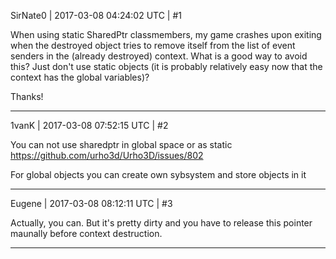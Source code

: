 SirNate0 | 2017-03-08 04:24:02 UTC | #1

When using static SharedPtr<class derived from Object> classmembers, my game crashes upon exiting when the destroyed object tries to remove itself from the list of event senders in the (already destroyed) context. What is a good way to avoid this? Just don't use static objects (it is probably relatively easy now that the context has the global variables)?

Thanks!

-------------------------

1vanK | 2017-03-08 07:52:15 UTC | #2

You can not use sharedptr in global space or as static https://github.com/urho3d/Urho3D/issues/802

For global objects you can create own sybsystem and store objects in it

-------------------------

Eugene | 2017-03-08 08:12:11 UTC | #3

Actually, you can. But it's pretty dirty and you have to release this pointer maunally before context destruction.

-------------------------

